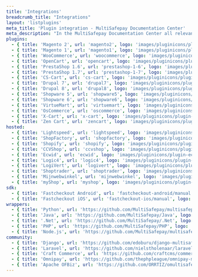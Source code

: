```yaml
---
title: 'Integrations'
breadcrumb_title: "Integrations"
layout: 'listplugins'
meta_title: 'Plugin integration - MultiSafepay Documentation Center'
meta_description: "In the MultiSafepay Documentation Center all relevant information regarding our Plugins and API. As well as Support pages for Payment Method, Tools and General Questions. You can also find the contact details of our Support Team and Integration Team."
plugins:
  - { title: 'Magento 2', url: 'magento2', logo: 'images/pluginicons/plugin-magento2-header.png' }
  - { title: 'Magento 1', url: 'magento1', logo: 'images/pluginicons/plugin-magento-header.png' }
  - { title: 'WooCommerce', url: 'woocommerce', logo: 'images/pluginicons/plugin-woocommerce-header.png' }
  - { title: 'OpenCart', url: 'opencart', logo: 'images/pluginicons/plugin-opencart-header.png' }
  - { title: 'PrestaShop 1.6', url: 'prestashop-1-6', logo: 'images/pluginicons/plugin-prestashop-header.png' }
  - { title: 'PrestaShop 1.7', url: 'prestashop-1-7', logo: 'images/pluginicons/plugin-prestashop-header.png' }
  - { title: 'CS-Cart', url: 'cs-cart', logo: 'images/pluginicons/plugin-cs-cart-header.png' }
  - { title: 'Drupal 7', url: 'drupal7', logo: 'images/pluginicons/plugin-drupal-header.png' }
  - { title: 'Drupal 8', url: 'drupal8', logo: 'images/pluginicons/plugin-drupal-header.png' }
  - { title: 'Shopware 5', url: 'shopware5', logo: 'images/pluginicons/plugin-shopware-5-header.png' }
  - { title: 'Shopware 6', url: 'shopware6', logo: 'images/pluginicons/plugin-shopware-6-header.png' }
  - { title: 'VirtueMart', url: 'virtuemart', logo: 'images/pluginicons/plugin-virtuemart-header.png' }
  - { title: 'OsCommerce', url: 'oscommerce', logo: 'images/pluginicons/plugin-oscommerce-header.png' }
  - { title: 'X-Cart', url: 'x-cart', logo: 'images/pluginicons/plugin-X-cart-header.png' }
  - { title: 'Zen Cart', url: 'zencart', logo: 'images/pluginicons/plugin-zencart-header.png' }
hosted:
  - { title: 'Lightspeed', url: 'lightspeed', logo: 'images/pluginicons/plugin-lightspeed-header.png' }
  - { title: 'ShopFactory', url: 'shopfactory', logo: 'images/pluginicons/plugin-shopfactory-header.png' }
  - { title: 'Shopify', url: 'shopify', logo: 'images/pluginicons/plugin-shopify-header.png' }
  - { title: 'CCVShop', url: 'ccvshop', logo: 'images/pluginicons/plugin-ccvshop-header.png' }
  - { title: 'Ecwid', url: 'ecwid', logo: 'images/pluginicons/plugin-ecwid-header.png' }
  - { title: 'Logic4', url: 'logic4', logo: 'images/pluginicons/plugin-logic4-header.png' }
  - { title: 'LogiVert', url: 'logivert', logo: 'images/pluginicons/plugin-logivert-header.png' }
  - { title: 'Shoptrader', url: 'shoptrader', logo: 'images/pluginicons/plugin-shoptrader-header.png' }
  - { title: 'Mijnwebwinkel', url: 'mijnwebwinkel', logo: 'images/pluginicons/plugin-mijnwebwinkel-header.png' }
  - { title: 'myShop', url: 'myshop', logo: 'images/pluginicons/plugin-myshop-header.png' }
sdk:
  - { title: 'Fastcheckout Android', url: 'fastcheckout-android/manual', logo: 'images/pluginicons/fastcheckout-header.png' }
  - { title: 'Fastcheckout iOS', url: 'fastcheckout-ios/manual', logo: 'images/pluginicons/fastcheckout-header.png' }
wrappers:
  - { title: 'Python', url: 'https://github.com/MultiSafepay/multisafepay-python-wrapper', logo: 'images/pluginicons/python-header.png'}
  - { title: 'Java', url: 'https://github.com/MultiSafepay/Java', logo: 'images/pluginicons/java-header.png'}
  - { title: '.Net', url: 'https://github.com/MultiSafepay/.Net', logo: 'images/pluginicons/net-header.png'}
  - { title: 'PHP', url: 'https://github.com/MultiSafepay/PHP', logo: 'images/pluginicons/php-header.png'}
  - { title: 'Node.js', url: 'https://github.com/MultiSafepay/multisafepay-node-wrapper', logo: 'images/pluginicons/nodejs-header.png'}
community:
  - { title: 'Django', url: 'https://github.com/edoburu/django-multisafepay', logo: 'images/pluginicons/django-header.png'}
  - { title: 'Laravel', url: 'https://github.com/nielstholenaar/laravel-multisafepay-client', logo: 'images/pluginicons/laravel-header.png'}
  - { title: 'Craft Commerce', url: 'https://github.com/craftcms/commerce-multisafepay', logo: 'images/pluginicons/craft-header.svg'}
  - { title: 'Omnipay', url: 'https://github.com/thephpleague/omnipay-multisafepay', logo: 'images/pluginicons/omnipay-header.png'}
  - { title: 'Apache OFBiz', url: 'https://github.com/ORRTIZ/omultisafepay', logo: 'images/pluginicons/apache-ofbiz-header.png'}
---
```

